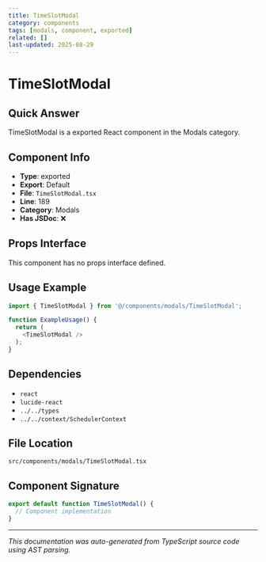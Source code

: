 ```yaml
---
title: TimeSlotModal
category: components
tags: [modals, component, exported]
related: []
last-updated: 2025-08-29
---
```


# TimeSlotModal

## Quick Answer
TimeSlotModal is a exported React component in the Modals category.

## Component Info

- **Type**: exported
- **Export**: Default
- **File**: `TimeSlotModal.tsx`
- **Line**: 189
- **Category**: Modals
- **Has JSDoc**: ❌

## Props Interface

This component has no props interface defined.

## Usage Example

```typescript
import { TimeSlotModal } from '@/components/modals/TimeSlotModal';

function ExampleUsage() {
  return (
    <TimeSlotModal />
  );
}
```

## Dependencies


- `react`
- `lucide-react`
- `../../types`
- `../../context/SchedulerContext`


## File Location

`src/components/modals/TimeSlotModal.tsx`

## Component Signature

```typescript
export default function TimeSlotModal() { 
  // Component implementation
}
```

---

*This documentation was auto-generated from TypeScript source code using AST parsing.*